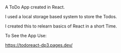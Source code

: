 A ToDo App created in React.

I used a local storage based system to store the Todos.

I created this to relearn basics of React in a short Time.

To See the App Use:

https://todoreact-dp3.pages.dev/
